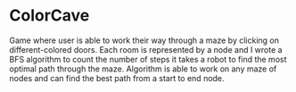 # ColorCave
Game where user is able to work their way through a maze by clicking on different-colored doors. Each room is represented by a node and I wrote a BFS algorithm to count the number of steps it takes a robot to find the most optimal path through the maze. Algorithm is able to work on any maze of nodes and can find the best path from a start to end node. 
